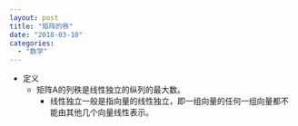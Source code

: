 ```yaml
---
layout: post
title: "矩阵的秩"
date: "2018-03-10"
categories: 
  - "数学"
---
```


- 定义
    - 矩阵A的列秩是线性独立的纵列的最大数。
        - 线性独立一般是指向量的线性独立，即一组向量的任何一组向量都不能由其他几个向量线性表示。
